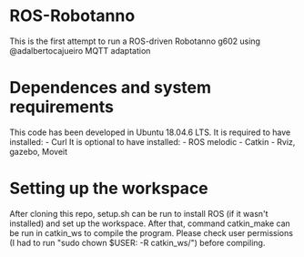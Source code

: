 # ROS-Robotanno
This is the first attempt to run a ROS-driven Robotanno g602 using @adalbertocajueiro MQTT adaptation

# Dependences and system requirements
This code has been developed in Ubuntu 18.04.6 LTS. 
    It is required to have installed:
    - Curl
    It is optional to have installed:
    - ROS melodic
    - Catkin
    - Rviz, gazebo, Moveit

# Setting up the workspace
After cloning this repo, setup.sh can be run to install ROS (if it wasn't installed) and set up the workspace. After that, command catkin_make can be run in catkin_ws to compile the program. Please check user permissions (I had to run "sudo chown $USER: -R catkin_ws/") before compiling.
